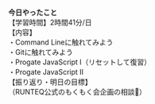 **今日やったこと**<br>
【学習時間】2時間41分/日<br>
【内容】<br>
・Command Lineに触れてみよう<br>
・Gitに触れてみよう<br>
・Progate JavaScript Ⅰ（リセットして復習）<br>
・Progate JavaScript Ⅱ<br>
【振り返り・明日の目標】<br>
（RUNTEQ公式のもくもく会企画の相談🤔）<br>